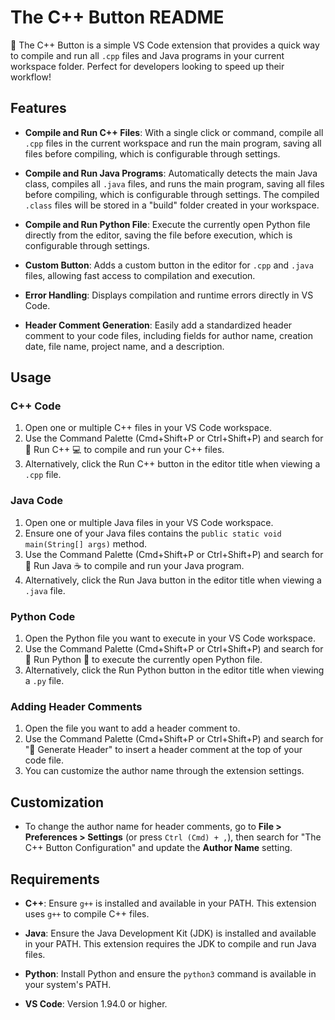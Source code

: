 # The C++ Button README

🚀 The C++ Button is a simple VS Code extension that provides a quick way to compile and run all `.cpp` files and Java programs in your current workspace folder. Perfect for developers looking to speed up their workflow!

## Features

- **Compile and Run C++ Files**: With a single click or command, compile all `.cpp` files in the current workspace and run the main program, saving all files before compiling, which is configurable through settings.

- **Compile and Run Java Programs**: Automatically detects the main Java class, compiles all `.java` files, and runs the main program, saving all files before compiling, which is configurable through settings. The compiled `.class` files will be stored in a "build" folder created in your workspace.

- **Compile and Run Python File**: Execute the currently open Python file directly from the editor, saving the file before execution, which is configurable through settings.

- **Custom Button**: Adds a custom button in the editor for `.cpp` and `.java` files, allowing fast access to compilation and execution.

- **Error Handling**: Displays compilation and runtime errors directly in VS Code.

- **Header Comment Generation**: Easily add a standardized header comment to your code files, including fields for author name, creation date, file name, project name, and a description.

## Usage

### C++ Code

1. Open one or multiple C++ files in your VS Code workspace.
2. Use the Command Palette (Cmd+Shift+P or Ctrl+Shift+P) and search for 🚀 Run C++ 💻 to compile and run your C++ files.
3. Alternatively, click the Run C++ button in the editor title when viewing a `.cpp` file.

### Java Code

1. Open one or multiple Java files in your VS Code workspace.
2. Ensure one of your Java files contains the `public static void main(String[] args)` method.
3. Use the Command Palette (Cmd+Shift+P or Ctrl+Shift+P) and search for 🚀 Run Java ☕ to compile and run your Java program.
4. Alternatively, click the Run Java button in the editor title when viewing a `.java` file.

### Python Code

1. Open the Python file you want to execute in your VS Code workspace.
2. Use the Command Palette (Cmd+Shift+P or Ctrl+Shift+P) and search for 🚀 Run Python 🐍 to execute the currently open Python file.
3. Alternatively, click the Run Python button in the editor title when viewing a `.py` file.

### Adding Header Comments

1. Open the file you want to add a header comment to.
2. Use the Command Palette (Cmd+Shift+P or Ctrl+Shift+P) and search for "📜 Generate Header" to insert a header comment at the top of your code file.
3. You can customize the author name through the extension settings.

## Customization

- To change the author name for header comments, go to **File > Preferences > Settings** (or press `Ctrl (Cmd) + ,`), then search for "The C++ Button Configuration" and update the **Author Name** setting.

## Requirements

- **C++**: Ensure `g++` is installed and available in your PATH. This extension uses `g++` to compile C++ files.

- **Java**: Ensure the Java Development Kit (JDK) is installed and available in your PATH. This extension requires the JDK to compile and run Java files.

- **Python**: Install Python and ensure the `python3` command is available in your system's PATH.

- **VS Code**: Version 1.94.0 or higher.